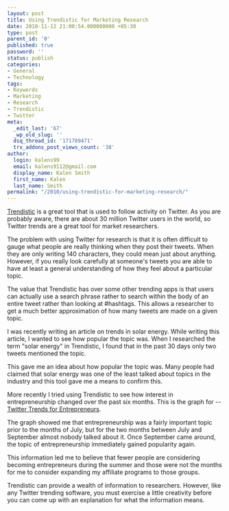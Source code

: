 ```yaml
---
layout: post
title: Using Trendistic for Marketing Research
date: 2010-11-12 21:00:54.000000000 +05:30
type: post
parent_id: '0'
published: true
password: ''
status: publish
categories:
- General
- Technology
tags:
- Keywords
- Marketing
- Research
- Trendistic
- Twitter
meta:
  _edit_last: '67'
  _wp_old_slug: ''
  dsq_thread_id: '171789471'
  trx_addons_post_views_count: '38'
author:
  login: kalens99
  email: kalens9112@gmail.com
  display_name: Kalen Smith
  first_name: Kalen
  last_name: Smith
permalink: "/2010/using-trendistic-for-marketing-research/"
---
```

<p><a href="http://trendistic.com/">Trendistic</a> is a great tool that is used to follow activity on Twitter. As you are probably aware, there are about 30 million Twitter users in the world, so Twitter trends are a great tool for market researchers.</p>
<p>The problem with using Twitter for research is that it is often difficult to gauge what people are really thinking when they post their tweets. When they are only writing 140 characters, they could mean just about anything. However, if you really look carefully at someone's tweets you are able to have at least a general understanding of how they feel about a particular topic.</p>
<p>The value that Trendistic has over some other trending apps is that users can actually use a search phrase rather to search within the body of an entire tweet rather than looking at #hashtags. This allows a researcher to get a much better approximation of how many tweets are made on a given topic.</p>
<p><!--more--></p>
<p>I was recently writing an article on trends in solar energy. While writing this article, I wanted to see how popular the topic was. When I researched the term "solar energy" in Trendistic, I found that in the past 30 days only two tweets mentioned the topic.</p>
<p>This gave me an idea about how popular the topic was. Many people had claimed that solar energy was one of the least talked about topics in the industry and this tool gave me a means to confirm this.</p>
<p>More recently I tried using Trendistic to see how interest in entrepreneurship changed over the past six months. This is the graph for  -- <a href="http://trendistic.com/entrepreneur/_180-days">Twitter Trends for Entrepreneurs</a>.</p>
<p>The graph showed me that entrepreneurship was a fairly important topic prior to the months of July, but for the two months between July and September almost nobody talked about it.  Once September came around, the topic of entrepreneurship immediately gained popularity again.</p>
<p>This information led me to believe that fewer people are considering becoming entrepreneurs during the summer and those were not the months for me to consider expanding my affiliate programs to those groups.</p>
<p>Trendistic can provide a wealth of information to researchers. However, like any Twitter trending software, you must exercise a little creativity before you can come up with an explanation for what the information means.</p>
